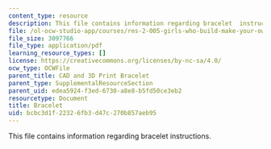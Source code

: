 ```yaml
---
content_type: resource
description: This file contains information regarding bracelet  instructions.
file: /ol-ocw-studio-app/courses/res-2-005-girls-who-build-make-your-own-wearables-workshop-spring-2015/bcbc3d1f22326fb3d47c270b857aeb95_MITRES_2_005S15_Bracelet.pdf
file_size: 3097766
file_type: application/pdf
learning_resource_types: []
license: https://creativecommons.org/licenses/by-nc-sa/4.0/
ocw_type: OCWFile
parent_title: CAD and 3D Print Bracelet
parent_type: SupplementalResourceSection
parent_uid: edea5924-f3ed-6730-a8e8-b5fd50ce3eb2
resourcetype: Document
title: Bracelet
uid: bcbc3d1f-2232-6fb3-d47c-270b857aeb95
---
```

This file contains information regarding bracelet  instructions.